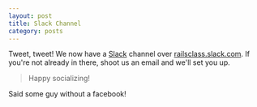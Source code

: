 ```yaml
---
layout: post
title: Slack Channel
category: posts
---
```


Tweet, tweet! We now have a [Slack] channel over [railsclass.slack.com]. If
you're not already in there, shoot us an email and we'll set you up.

> Happy socializing!

Said some guy without a facebook!

[Slack]: https://slack.com/
[railsclass.slack.com]: https://railsclass.slack.com
